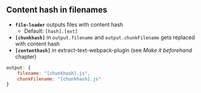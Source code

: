 ## Content hash in filenames

* **`file-loader`** outputs files with content hash
  * Default: `[hash].[ext]`
* **`[chunkhash]`** in `output.filename` and `output.chunkFilename` gets replaced with content hash
* **`[contenthash]`** in extract-text-webpack-plugin (see *Make it beforehand* chapter)

``` js
output: {
	filename: "[chunkhash].js",
	chunkFilename: "[chunkhash].js"
}
```